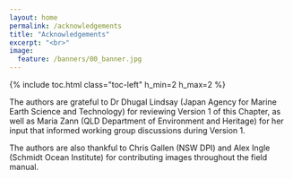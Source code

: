 ```yaml
---
layout: home
permalink: /acknowledgements
title: "Acknowledgements"
excerpt: "<br>"
image:
  feature: /banners/00_banner.jpg
---
```

{% include toc.html class="toc-left" h_min=2 h_max=2 %}

The authors are grateful to Dr Dhugal Lindsay (Japan Agency for Marine Earth Science and Technology) for reviewing Version 1 of this Chapter, as well as Maria Zann (QLD Department of Environment and Heritage) for her input that informed working group discussions during Version 1.

The authors are also thankful to Chris Gallen (NSW DPI) and Alex Ingle (Schmidt Ocean Institute) for contributing images throughout the field manual.